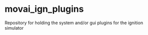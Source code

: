 # movai_ign_plugins

Repository for holding the system and/or gui plugins for the ignition simulator


